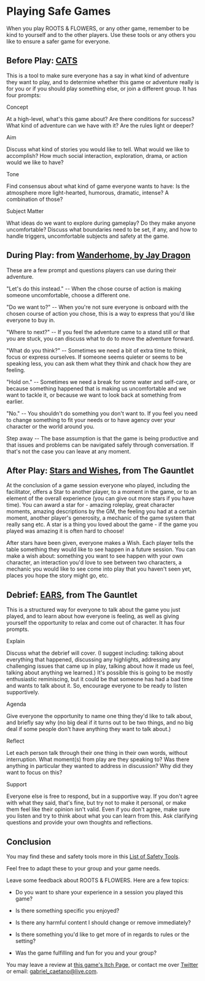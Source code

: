 # Playing Safe Games

When you play ROOTS & FLOWERS, or any other game, remember to be kind to yourself and to the other players. Use these tools or any others you like to ensure a safer game for everyone.

## Before Play: [CATS](https://200wordrpg.github.io/2016/supplement/2016/04/12/CATS.html)

This is a tool to make sure everyone has a say in what kind of adventure they want to play, and to determine whether this game or adventure really is for you or if you should play something else, or join a different group. It has four prompts:

Concept

At a high-level, what's this game about? Are there conditions for success? What kind of adventure can we have with it? Are the rules light or deeper?

Aim

Discuss what kind of stories you would like to tell. What would we like to accomplish? How much social interaction, exploration, drama, or action would we like to have?

Tone

Find consensus about what kind of game everyone wants to have: Is the atmosphere more light-hearted, humorous, dramatic, intense? A combination of those?

Subject Matter

What ideas do we want to explore during gameplay? Do they make anyone uncomfortable? Discuss what boundaries need to be set, if any, and how to handle triggers, uncomfortable subjects and safety at the game.

## During Play: from [Wanderhome, by Jay Dragon](https://possumcreekgames.itch.io/wanderhome)

These are a few prompt and questions players can use during their adventure.

"Let's do this instead." -- When the chose course of action is making someone uncomfortable, choose a different one.

"Do we want to?" -- When you're not sure everyone is onboard with the chosen course of action you chose, this is a way to express that you'd like everyone to buy in.

"Where to next?" -- If you feel the adventure came to a stand still or that you are stuck, you can discuss what to do to move the adventure forward.

"What do you think?" -- Sometimes we need a bit of extra time to think, focus or express ourselves. If someone seems quieter or seems to be speaking less, you can ask them what they think and chack how they are feeling.

"Hold on." -- Sometimes we need a break for some water and self-care, or because something happened that is making us uncomfortable and we want to tackle it, or because we want to look back at something from earlier.

"No." -- You shouldn't do something you don't want to. If you feel you need to change something to fit your needs or to have agency over your character or the world around you.

Step away -- The base assumption is that the game is being productive and that issues and problems can be navigated safely through conversation. If that's not the case you can leave at any moment.

## After Play: [Stars and Wishes](https://www.gauntlet-rpg.com/blog/stars-and-wishes), from The Gauntlet

At the conclusion of a game session everyone who played, including the facilitator, offers a Star to another player, to a moment in the game, or to an element of the overall experience (you can give out more stars if you have time). You can award a star for - amazing roleplay, great character moments, amazing descriptions by the GM, the feeling you had at a certain moment, another player's generosity, a mechanic of the game system that really sang etc. A star is a thing you loved about the game - if the game you played was amazing it is often hard to choose!

After stars have been given, everyone makes a Wish. Each player tells the table something they would like to see happen in a future session. You can make a wish about: something you want to see happen with your own character, an interaction you'd love to see between two characters, a mechanic you would like to see come into play that you haven't seen yet, places you hope the story might go, etc.

## Debrief: [EARS](https://blackarmada.com/tools-to-use-after-play/), from The Gauntlet

This is a structured way for everyone to talk about the game you just played, and to learn about how everyone is feeling, as well as giving yourself the opportunity to relax and come out of character. It has four prompts.

Explain

Discuss what the debrief will cover. (I suggest including: talking about everything that happened, discussing any highlights, addressing any challenging issues that came up in play, talking about how it made us feel, talking about anything we learned.) It's possible this is going to be mostly enthusiastic reminiscing, but it could be that someone has had a bad time and wants to talk about it. So, encourage everyone to be ready to listen supportively.

Agenda

Give everyone the opportunity to name one thing they'd like to talk about, and briefly say why (no big deal if it turns out to be two things, and no big deal if some people don't have anything they want to talk about.)

Reflect

Let each person talk through their one thing in their own words, without interruption. What moment(s) from play are they speaking to? Was there anything in particular they wanted to address in discussion? Why did they want to focus on this?

Support

Everyone else is free to respond, but in a supportive way. If you don't agree with what they said, that's fine, but try not to make it personal, or make them feel like their opinion isn't valid. Even if you don't agree, make sure you listen and try to think about what you can learn from this. Ask clarifying questions and provide your own thoughts and reflections.

## Conclusion

You may find these and safety tools more in this [List of Safety Tools](https://gabrielcaetano.itch.io/safety-tools-and-wellbeing-a-curated-list).

Feel free to adapt these to your group and your game needs.

Leave some feedback about ROOTS & FLOWERS. Here are a few topics:

-   Do you want to share your experience in a session you played this game?

-   Is there something specific you enjoyed?

-   Is there any harmful content I should change or remove immediately?

-   Is there something you'd like to get more of in regards to rules or the setting?

-   Was the game fulfilling and fun for you and your group?

You may leave a review at [this game's Itch Page,](https://gabrielcaetano.itch.io/roots-and-flowers) or contact me over [Twitter](https://twitter.com/TheGiftOfGabes) or email: <gabriel_caetano@live.com>.
